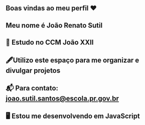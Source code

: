 ## Boas vindas ao meu perfil ❤

## Meu nome é João Renato Sutil
## 🏫 Estudo no CCM João XXII
## 🖋️Utilizo este espaço para me organizar e divulgar projetos 
## 📬 Para contato: joao.sutil.santos@escola.pr.gov.br 
## 🖥️ Estou me desenvolvendo em JavaScript 

